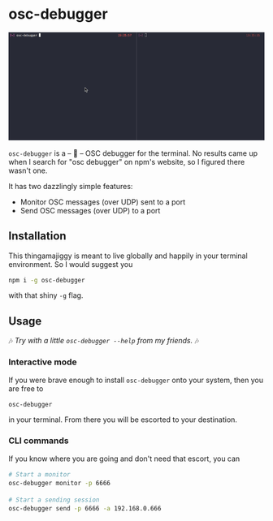 # osc-debugger

![Example of using osc-debugger](example.gif)

`osc-debugger` is a – 🥁 – OSC debugger for the terminal. No results came up when I search for "osc debugger" on npm's website, so I figured there wasn't one.

It has two dazzlingly simple features:

* Monitor OSC messages (over UDP) sent to a port
* Send OSC messages (over UDP) to a port

## Installation

This thingamajiggy is meant to live globally and happily in your terminal environment. So I would suggest you

```sh
npm i -g osc-debugger
```

with that shiny `-g` flag.

## Usage

🎶 _Try with a little `osc-debugger --help` from my friends._ 🎶

### Interactive mode

If you were brave enough to install `osc-debugger` onto your system, then you are free to

```sh
osc-debugger
```

in your terminal. From there you will be escorted to your destination.

### CLI commands

If you know where you are going and don't need that escort, you can

```sh
# Start a monitor
osc-debugger monitor -p 6666

# Start a sending session
osc-debugger send -p 6666 -a 192.168.0.666
```
